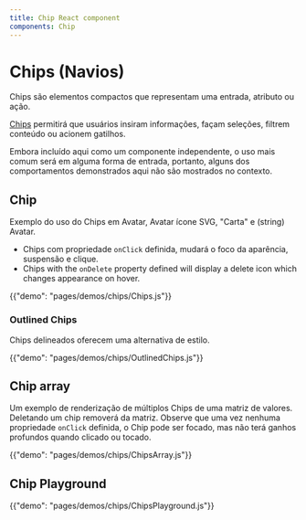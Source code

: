 ```yaml
---
title: Chip React component
components: Chip
---
```

# Chips (Navios)

<p class="description">Chips são elementos compactos que representam uma entrada, atributo ou ação.</p>

[Chips](https://material.io/design/components/chips.html) permitirá que usuários insiram informações, façam seleções, filtrem conteúdo ou acionem gatilhos.

Embora incluído aqui como um componente independente, o uso mais comum será em alguma forma de entrada, portanto, alguns dos comportamentos demonstrados aqui não são mostrados no contexto.

## Chip

Exemplo do uso do Chips em Avatar, Avatar ícone SVG, "Carta" e (string) Avatar.

- Chips com propriedade `onClick` definida, mudará o foco da aparência, suspensão e clique.
- Chips with the `onDelete` property defined will display a delete icon which changes appearance on hover.

{{"demo": "pages/demos/chips/Chips.js"}}

### Outlined Chips

Chips delineados oferecem uma alternativa de estilo.

{{"demo": "pages/demos/chips/OutlinedChips.js"}}

## Chip array

Um exemplo de renderização de múltiplos Chips de uma matriz de valores. Deletando um chip removerá da matriz. Observe que uma vez nenhuma propriedade `onClick` definida, o Chip pode ser focado, mas não terá ganhos profundos quando clicado ou tocado.

{{"demo": "pages/demos/chips/ChipsArray.js"}}

## Chip Playground

{{"demo": "pages/demos/chips/ChipsPlayground.js"}}